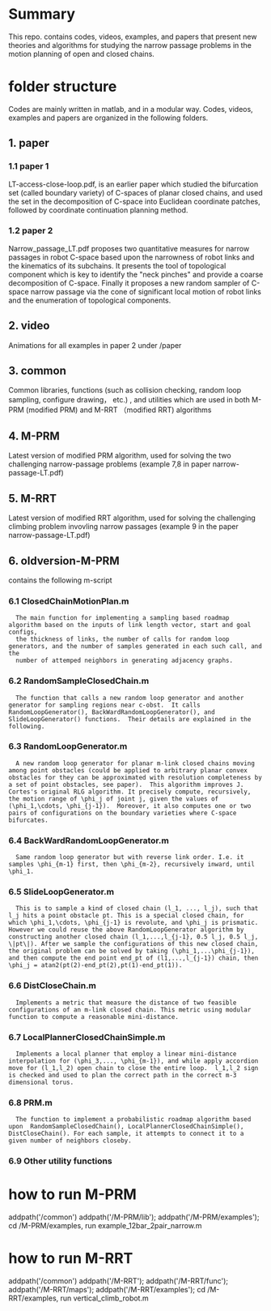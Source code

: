 # Summary
This repo. contains codes, videos, examples, and papers that present new theories and algorithms for studying the narrow passage
problems in the motion planning of open and closed chains. 

# folder structure
Codes are mainly written in matlab, and in a modular way.  Codes, videos, examples and papers are organized in the following folders.
 ## 1. paper
   
 ### 1.1 paper 1
LT-access-close-loop.pdf,  is an earlier paper which studied the bifurcation set (called boundary variety) of C-spaces of  planar closed chains, and used
the set in the decomposition of C-space into Euclidean coordinate patches, followed by coordinate continuation planning method.
     
 ### 1.2 paper 2
Narrow_passage_LT.pdf  proposes two quantitative measures for narrow passages  in robot C-space based upon the narrowness of robot links and 
the kinematics of its subchains.  It presents the tool of topological component which is key to identify the "neck pinches" and provide a coarse decomposition of
C-space. Finally it proposes a new random sampler of C-space narrow passage via the cone of significant local motion of robot links and the enumeration of
topological components.  

## 2. video
Animations for all examples in paper 2 under /paper

## 3. common
 Common libraries, functions (such as collision checking, random loop sampling, configure drawing， etc.)
, and utilities which are used in both M-PRM (modified PRM) and M-RRT （modified RRT) algorithms

## 4. M-PRM
Latest version of modified PRM algorithm,  used for solving the two challenging narrow-passage problems (example 7,8 in
paper  narrow-passage-LT.pdf)
 
## 5. M-RRT
Latest version of modified RRT algorithm,  used for solving the challenging climbing problem invovling  narrow passages (example 9 in the paper
narrow-passage-LT.pdf)

## 6. oldversion-M-PRM 
contains the following m-script

### 6.1 ClosedChainMotionPlan.m
      The main function for implementing a sampling based roadmap algorithm based on the inputs of link length vector, start and goal configs,
      the thickness of links, the number of calls for random loop generators, and the number of samples generated in each such call, and the 
      number of attemped neighbors in generating adjacency graphs.
 
### 6.2 RandomSampleClosedChain.m
      The function that calls a new random loop generator and another generator for sampling regions near c-obst.  It calls RandomLoopGenerator(), BackWardRandomLoopGenerator(), and SlideLoopGenerator() functions.  Their details are explained in the following.
 
### 6.3 RandomLoopGenerator.m
      A new random loop generator for planar m-link closed chains moving among point obstacles (could be applied to arbitrary planar convex obstacles for they can be approximated with resolution completeness by a set of point obstacles, see paper).  This algorithm improves J. Cortes's original RLG algorithm. It precisely compute, recursively, the motion range of \phi_j of joint j, given the values of (\phi_1,\cdots, \phi_{j-1}).  Moreover, it also computes one or two pairs of configurations on the boundary varieties where C-space bifurcates. 

### 6.4 BackWardRandomLoopGenerator.m
      Same random loop generator but with reverse link order. I.e. it samples \phi_{m-1} first, then \phi_{m-2}, recursively inward, until \phi_1.

### 6.5 SlideLoopGenerator.m
      This is to sample a kind of closed chain (l_1, ..., l_j), such that l_j hits a point obstacle pt. This is a special closed chain, for which \phi_1,\cdots, \phi_{j-1} is revolute, and \phi_j is prismatic.  However we could reuse the above RandomLoopGenerator algorithm by constructing another closed chain (l_1,...,l_{j-1}, 0.5 l_j, 0.5 l_j, \|pt\|). After we sample the configurations of this new closed chain, the original problem can be solved by taking (\phi_1,...\phi_{j-1}), and then compute the end point end_pt of (l1,...,l_{j-1}) chain, then \phi_j = atan2(pt(2)-end_pt(2),pt(1)-end_pt(1)).

### 6.6 DistCloseChain.m
      Implements a metric that measure the distance of two feasible configurations of an m-link closed chain. This metric using modular function to compute a reasonable mini-distance.

### 6.7 LocalPlannerClosedChainSimple.m
      Implements a local planner that employ a linear mini-distance interpolation for (\phi_3,..., \phi_{m-1}), and while apply accordion
    move for (l_1,l_2) open chain to close the entire loop.  l_1,l_2 sign is checked and used to plan the correct path in the correct m-3 dimensional torus.

### 6.8 PRM.m
      The function to implement a probabilistic roadmap algorithm based upon  RandomSampleClosedChain(), LocalPlannerClosedChainSimple(), DistCloseChain(). For each sample, it attempts to connect it to a given number of neighbors closeby.

###  6.9 Other utility functions

# how to run M-PRM
addpath('/common')
addpath('/M-PRM/lib');
addpath('/M-PRM/examples');
cd /M-PRM/examples, run example_12bar_2pair_narrow.m

# how to run M-RRT
addpath('/common')
addpath('/M-RRT');
addpath('/M-RRT/func');
addpath('/M-RRT/maps');
addpath('/M-RRT/examples');
cd /M-RRT/examples, run vertical_climb_robot.m